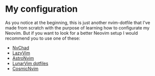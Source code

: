 # My configuration

As you notice at the beginning, this is just another nvim-dotfile that I've
made from scratch with the purpose of learning how to configurate my Neovim.
But if you want to look for a better Neovim setup I would recommend you to use
one of these:

 * [NvChad](https://nvchad.com/)
 * [LazyVim](https://www.lazyvim.org/)
 * [AstroNvim](https://astronvim.com/)
 * [LunarVim dotfiles](https://github.com/LunarVim/Neovim-from-scratch/)
 * [CosmicNvim](https://github.com/CosmicNvim/CosmicNvim)
